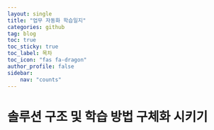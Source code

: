 ```yaml
---
layout: single
title: "업무 자동화 학습일지"
categories: github
tag: blog
toc: true
toc_sticky: true
toc_label: 목차
toc_icon: "fas fa-dragon"
author_profile: false
sidebar:
    nav: "counts"
---
```


# 솔루션 구조 및 학습 방법 구체화 시키기

